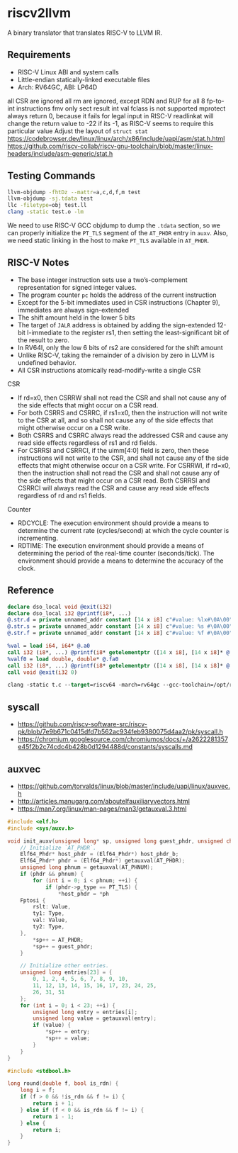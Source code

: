 # riscv2llvm

A binary translator that translates RISC-V to LLVM IR.

## Requirements

- RISC-V Linux ABI and system calls
- Little-endian statically-linked executable files
- Arch: RV64GC, ABI: LP64D

all CSR are ignored
all rm are ignored, except RDN and RUP for all 8 fp-to-int instructions
fmv only sect result int val
fclass is not supported
mprotect always return 0, because it fails for legal input in RISC-V
readlinkat will change the return value to -22 if its -1, as RISC-V seems to require this particular value
Adjust the layout of `struct stat`
    https://codebrowser.dev/linux/linux/arch/x86/include/uapi/asm/stat.h.html
    https://github.com/riscv-collab/riscv-gnu-toolchain/blob/master/linux-headers/include/asm-generic/stat.h

## Testing Commands

``` Bash
llvm-objdump -fhtDz --mattr=a,c,d,f,m test
llvm-objdump -sj.tdata test
llc -filetype=obj test.ll
clang -static test.o -lm
```

We need to use RISC-V GCC objdump to dump the `.tdata` section, so we can properly initialize the `PT_TLS` segment of the `AT_PHDR` entry in `auxv`. Also, we need static linking in the host to make `PT_TLS` available in `AT_PHDR`.



## RISC-V Notes

- The base integer instruction sets use a two’s-complement representation for signed integer values.
- The program counter `pc` holds the address of the current instruction
- Except for the 5-bit immediates used in CSR instructions (Chapter 9), immediates are always sign-extended
- The shift amount held in the lower 5 bits
- The target of `JALR` address is obtained by adding the sign-extended 12-bit I-immediate to the register rs1, then setting the least-significant bit of the result to zero.
- In RV64I, only the low 6 bits of rs2 are considered for the shift amount
- Unlike RISC-V, taking the remainder of a division by zero in LLVM is undefined behavior.
- All CSR instructions atomically read-modify-write a single CSR

CSR
- If rd=x0, then CSRRW shall not read the CSR and shall not cause any of the side effects that might occur on a CSR read.
- For both CSRRS and CSRRC, if rs1=x0, then the instruction will not write to the CSR at all, and so shall not cause any of the side effects that might otherwise occur on a CSR write.
- Both CSRRS and CSRRC always read the addressed CSR and cause any read side effects regardless of rs1 and rd fields.
-  For CSRRSI and CSRRCI, if the uimm[4:0] field is zero, then these instructions will not write to the CSR, and shall not cause any of the side effects that might otherwise occur on a CSR write. For CSRRWI, if rd=x0, then the instruction shall not read the CSR and shall not cause any of the side effects that might occur on a CSR read. Both CSRRSI and CSRRCI will always read the CSR and cause any read side effects regardless of rd and rs1 fields.

Counter
- RDCYCLE: The execution environment should provide a means to determine the current rate (cycles/second) at which the cycle counter is incrementing.
- RDTIME: The execution environment should provide a means of determining the period of the real-time counter (seconds/tick). The environment should provide a means to determine the accuracy of the clock.

## Reference

``` llvm
declare dso_local void @exit(i32)
declare dso_local i32 @printf(i8*, ...)
@.str.d = private unnamed_addr constant [14 x i8] c"#value: %lx#\0A\00", align 1
@.str.s = private unnamed_addr constant [14 x i8] c"#value: %s #\0A\00", align 1
@.str.f = private unnamed_addr constant [14 x i8] c"#value: %f #\0A\00", align 1

%val = load i64, i64* @.a0
call i32 (i8*, ...) @printf(i8* getelementptr ([14 x i8], [14 x i8]* @.str.d, i64 0, i64 0), i64 %val)
%valf0 = load double, double* @.fa0
call i32 (i8*, ...) @printf(i8* getelementptr ([14 x i8], [14 x i8]* @.str.f, i64 0, i64 0), double %valf0)
call void @exit(i32 0)

clang -static t.c --target=riscv64 -march=rv64gc --gcc-toolchain=/opt/riscv64-elf-ubuntu-20.04-nightly-2022.06.10-nightly --sysroot=/opt/riscv64-elf-ubuntu-20.04-nightly-2022.06.10-nightly/riscv64-unknown-elf
```

## syscall

- <https://github.com/riscv-software-src/riscv-pk/blob/7e9b671c0415dfd7b562ac934feb9380075d4aa2/pk/syscall.h>
- <https://chromium.googlesource.com/chromiumos/docs/+/a2622281357e45f2b2c74cdc4b428b0d1294488d/constants/syscalls.md>

## auxvec

- <https://github.com/torvalds/linux/blob/master/include/uapi/linux/auxvec.h>
- <http://articles.manugarg.com/aboutelfauxiliaryvectors.html>
- <https://man7.org/linux/man-pages/man3/getauxval.3.html>

``` C
#include <elf.h>
#include <sys/auxv.h>

void init_auxv(unsigned long* sp, unsigned long guest_phdr, unsigned char* host_phdr_b, unsigned long tdata) {
    // Initialize `AT_PHDR`.
    Elf64_Phdr* host_phdr = (Elf64_Phdr*) host_phdr_b;
    Elf64_Phdr* phdr = (Elf64_Phdr*) getauxval(AT_PHDR);
    unsigned long phnum = getauxval(AT_PHNUM);
    if (phdr && phnum) {
        for (int i = 0; i < phnum; ++i) {
            if (phdr->p_type == PT_TLS) {
                *host_phdr = *ph
    Fptosi {
        rslt: Value,
        ty1: Type,
        val: Value,
        ty2: Type,
    },
        *sp++ = AT_PHDR;
        *sp++ = guest_phdr;
    }

    // Initialize other entries.
    unsigned long entries[23] = {
        0, 1, 2, 4, 5, 6, 7, 8, 9, 10,
        11, 12, 13, 14, 15, 16, 17, 23, 24, 25,
        26, 31, 51
    };
    for (int i = 0; i < 23; ++i) {
        unsigned long entry = entries[i];
        unsigned long value = getauxval(entry);
        if (value) {
            *sp++ = entry;
            *sp++ = value;
        }
    }
}
```

``` C
#include <stdbool.h>

long round(double f, bool is_rdn) {
    long i = f;
    if (f > 0 && !is_rdn && f != i) {
        return i + 1;
    } else if (f < 0 && is_rdn && f != i) {
        return i - 1;
    } else {
        return i;
    }
}
```
